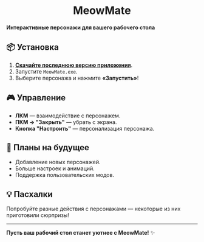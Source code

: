 <div align="center">
  <h1>MeowMate</h1>
</div>

**Интерактивные персонажи для вашего рабочего стола**    

## 📦 Установка  
1. [**Скачайте последнюю версию приложения**](https://github.com/KuivaMachine/MeowMate/releases/download/v1.0.0/MeowMate_demo.exe).  
2. Запустите `MeowMate.exe`.  
3. Выберите персонажа и нажмите **«Запустить»**!  

## 🎮 Управление  
- **ЛКМ** — взаимодействие с персонажем.  
- **ПКМ → "Закрыть"** — убрать с экрана.  
- **Кнопка "Настроить"** — персонализация персонажа.  
  
## 🔮 Планы на будущее  
- Добавление новых персонажей.  
- Больше настроек и анимаций.  
- Поддержка пользовательских модов.  

## 💡 Пасхалки  
Попробуйте разные действия с персонажами — некоторые из них приготовили сюрпризы!  


---  

**Пусть ваш рабочий стол станет уютнее с MeowMate!** ✨  
